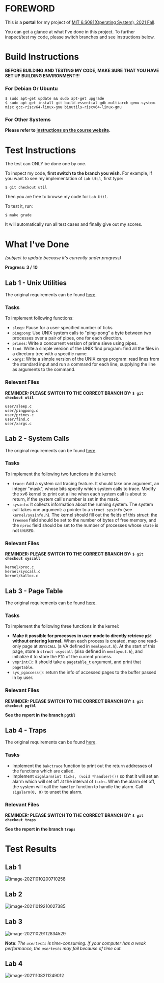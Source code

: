 # FOREWORD

This is a **portal** for my project of [MIT 6.S081(Operating System), 2021 Fall](https://pdos.csail.mit.edu/6.S081/2021/schedule.html). 

You can get a glance at what I've done in this project. To further inspect/test my code, please switch branches and see instructions below.

# Build Instructions

**BEFORE BUILDING AND TESTING MY CODE, MAKE SURE THAT YOU HAVE SET UP BUILDING ENVIRONMENT!!!**

### For Debian Or Ubuntu

```
$ sudo apt-get update && sudo apt-get upgrade
$ sudo apt-get install git build-essential gdb-multiarch qemu-system-misc gcc-riscv64-linux-gnu binutils-riscv64-linux-gnu
```

### For Other Systems

**Please refer to [instructions on the course website](https://pdos.csail.mit.edu/6.S081/2021/tools.html).**

# Test Instructions

The test can ONLY be done one by one. 

To inspect my code, **first switch to the branch you wish.** For example, if you want to see my implementation of `Lab Util`, first type:

```
$ git checkout util
```

Then you are free to browse my code for `Lab Util`.

To test it, run:

```
$ make grade
```

It will automatically run all test cases and finally give out my scores.

# What I've Done

*(subject to update because it's currently under progress)*

**Progress: 3 / 10**

## Lab 1 - Unix Utilities

The original requirements can be found [here](https://pdos.csail.mit.edu/6.S081/2021/labs/util.html).

### Tasks

To implement following functions:

- `sleep`: Pause for a user-specified number of ticks
- `pingpong`: Use UNIX system calls to "ping-pong" a byte between two processes over a pair of pipes, one for each direction. 
- `primes`: Write a concurrent version of prime sieve using pipes.
- `find`: Write a simple version of the UNIX find program: find all the files in a directory tree with a specific name.
- `xargs`: Write a simple version of the UNIX xargs program: read lines from the standard input and run a command for each line, supplying the line as arguments to the command.

### Relevant Files

**REMINDER: PLEASE SWITCH TO THE CORRECT BRANCH BY: `$ git checkout util`**

```
user/sleep.c
user/pingpong.c
user/primes.c
user/find.c
user/xargs.c
```

## Lab 2 - System Calls

The original requirements can be found [here](https://pdos.csail.mit.edu/6.S081/2021/labs/syscall.html).

### Tasks

To implement the following two functions in the kernel:

- `trace`: Add a system call tracing feature. It should take one argument, an integer "mask", whose bits specify which system calls to trace. Modify the xv6 kernel to print out a line when each system call is about to return, if the system call's number is set in the mask.
- `sysinfo`: It collects information about the running system. The system call takes one argument: a pointer to a `struct sysinfo` (see `kernel/sysinfo.h`). The kernel should fill out the fields of this struct: the `freemem` field should be set to the number of bytes of free memory, and the `nproc` field should be set to the number of processes whose `state` is not `UNUSED`.

### Relevant Files

**REMINDER: PLEASE SWITCH TO THE CORRECT BRANCH BY: `$ git checkout syscall`**

```
kernel/proc.c
kernel/syscall.c
kernel/kalloc.c
```

## Lab 3 - Page Table

The original requirements can be found [here](https://pdos.csail.mit.edu/6.S081/2021/labs/pgtbl.html).

### Tasks

To implement the following three functions in the kernel:

- **Make it possible for processes in user mode to directly retrieve `pid` without entering kernel.** When each process is created, map one read-only page at `USYSCALL` (a VA defined in `memlayout.h`). At the start of this page, store a `struct usyscall` (also defined in `memlayout.h`), and initialize it to store the `PID` of the current process. 
- `vmprint()`: It should take a `pagetable_t` argument, and print that `pagetable`.
- `sys_pgaccess()`: return the info of accessed pages to the buffer passed in by user.

### Relevant Files

**REMINDER: PLEASE SWITCH TO THE CORRECT BRANCH BY: `$ git checkout pgtbl`**

**See the report in the branch `pgtbl`**

## Lab 4 - Traps

The original requirements can be found [here](https://pdos.csail.mit.edu/6.S081/2021/labs/traps.html).

### Tasks

- Implement the `bakctrace` function to print out the return addresses of the functions which are called.
- Implement `sigalarm(int ticks, (void *handler)())` so that it will set an alarm which will set off at the interval of `ticks`. When the alarm set off, the system will call the `handler` function to handle the alarm. Call `sigalarm(0, 0)` to unset the alarm.

### Relevant Files

**REMINDER: PLEASE SWITCH TO THE CORRECT BRANCH BY: `$ git checkout traps`**

**See the report in the branch `traps`**

# Test Results

## Lab 1

![image-20211010200710258](README.assets/image-20211010200710258.png)

## Lab 2

![image-20211019210027385](README.assets/image-20211019210027385.png)

## Lab 3

![image-20211029112834529](README.assets/image-20211029112834529.png)

**Note**: *The `usertests` is time-consuming. If your computer has a weak performance, the `usertests` may fail because of time out.*

## Lab 4

![image-20211108211249012](README.assets/image-20211108211249012.png)
